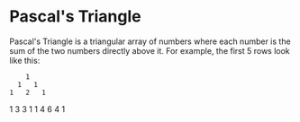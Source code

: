 # Pascal's Triangle

Pascal's Triangle is a triangular array of numbers where each number is the sum of the two numbers directly above it. For example, the first 5 rows look like this:

        1
      1   1
    1   2   1
  1   3   3   1
1   4   6   4   1
